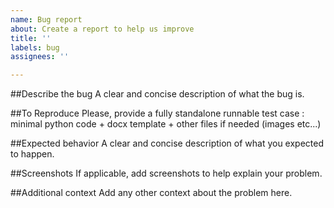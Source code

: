 ```yaml
---
name: Bug report
about: Create a report to help us improve
title: ''
labels: bug
assignees: ''

---
```


##Describe the bug
A clear and concise description of what the bug is.

##To Reproduce
Please, provide a fully standalone runnable test case : minimal python code + docx template + other files if needed (images etc...) 

##Expected behavior
A clear and concise description of what you expected to happen.

##Screenshots
If applicable, add screenshots to help explain your problem.

##Additional context
Add any other context about the problem here.
